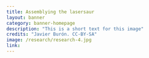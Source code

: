 ```yaml
---
title: Assemblying the lasersaur
layout: banner
category: banner-homepage
description: "This is a short text for this image"
credits: "Javier Burón. CC-BY-SA"
image: /research/research-4.jpg
link: 
---
```


